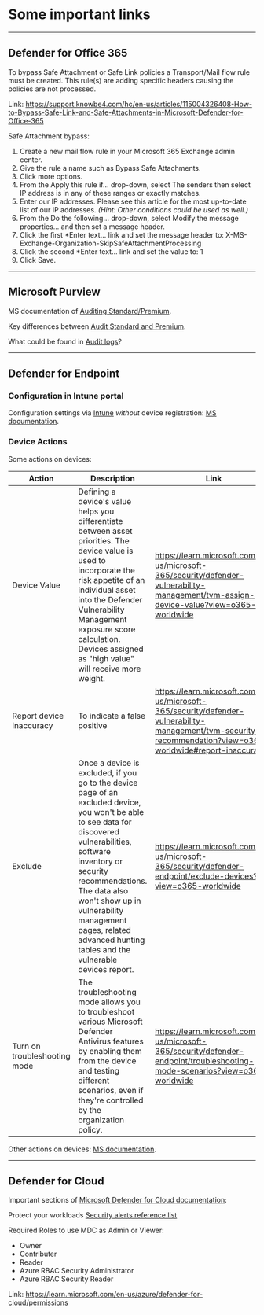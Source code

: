 # Some important links

---

## Defender for Office 365

To bypass Safe Attachment or Safe Link policies a Transport/Mail flow rule must be created. This rule(s) are adding specific headers causing the policies are not processed.

Link: <https://support.knowbe4.com/hc/en-us/articles/115004326408-How-to-Bypass-Safe-Link-and-Safe-Attachments-in-Microsoft-Defender-for-Office-365>

Safe Attachment bypass:

1. Create a new mail flow rule in your Microsoft 365 Exchange admin center.
2. Give the rule a name such as Bypass Safe Attachments.
3. Click more options.
4. From the Apply this rule if… drop-down, select The senders then select IP address is in any of these ranges or exactly matches.
5. Enter our IP addresses. Please see this article for the most up-to-date list of our IP addresses. _(Hint: Other conditions could be used as well.)_
5. From the Do the following… drop-down, select Modify the message properties... and then set a message header.
2. Click the first *Enter text... link and set the message header to: X-MS-Exchange-Organization-SkipSafeAttachmentProcessing
3. Click the second *Enter text... link and set the value to: 1
4. Click Save.

---

## Microsoft Purview

MS documentation of [Auditing Standard/Premium](https://learn.microsoft.com/en-us/purview/audit-solutions-overview).

Key differences between [Audit Standard and Premium](https://learn.microsoft.com/en-us/purview/audit-solutions-overview#comparison-of-key-capabilities).

What could be found in [Audit logs](https://learn.microsoft.com/en-us/purview/audit-log-activities)?

---

## Defender for Endpoint

### Configuration in Intune portal
Configuration settings via [Intune](https://endpoint.microsoft.com) _without_ device registration: [MS documentation](https://learn.microsoft.com/en-us/mem/intune/protect/mde-security-integration?pivots=mdssc-ga).

### Device Actions

Some actions on devices:

| Action | Description | Link |
| --- | --- | --- |
| Device Value | Defining a device's value helps you differentiate between asset priorities. The device value is used to incorporate the risk appetite of an individual asset into the Defender Vulnerability Management exposure score calculation. Devices assigned as "high value" will receive more weight. | <https://learn.microsoft.com/en-us/microsoft-365/security/defender-vulnerability-management/tvm-assign-device-value?view=o365-worldwide> |
| Report device inaccuracy | To indicate a false positive | <https://learn.microsoft.com/en-us/microsoft-365/security/defender-vulnerability-management/tvm-security-recommendation?view=o365-worldwide#report-inaccuracy> |
| Exclude | Once a device is excluded, if you go to the device page of an excluded device, you won't be able to see data for discovered vulnerabilities, software inventory or security recommendations. The data also won't show up in vulnerability management pages, related advanced hunting tables and the vulnerable devices report. | <https://learn.microsoft.com/en-us/microsoft-365/security/defender-endpoint/exclude-devices?view=o365-worldwide> |
| Turn on troubleshooting mode | The troubleshooting mode allows you to troubleshoot various Microsoft Defender Antivirus features by enabling them from the device and testing different scenarios, even if they're controlled by the organization policy. | <https://learn.microsoft.com/en-us/microsoft-365/security/defender-endpoint/troubleshooting-mode-scenarios?view=o365-worldwide> |

Other actions on devices: [MS documentation](https://learn.microsoft.com/en-us/microsoft-365/security/defender-endpoint/respond-machine-alerts?view=o365-worldwide).

---

## Defender for Cloud

Important sections of [Microsoft Defender for Cloud documentation](https://learn.microsoft.com/en-us/azure/defender-for-cloud/):

Protect your workloads
[Security alerts reference list](https://learn.microsoft.com/en-us/azure/defender-for-cloud/alerts-reference)

Required Roles to use MDC as Admin or Viewer:

- Owner
- Contributer
- Reader
- Azure RBAC Security Administrator
- Azure RBAC Security Reader

Link: https://learn.microsoft.com/en-us/azure/defender-for-cloud/permissions
